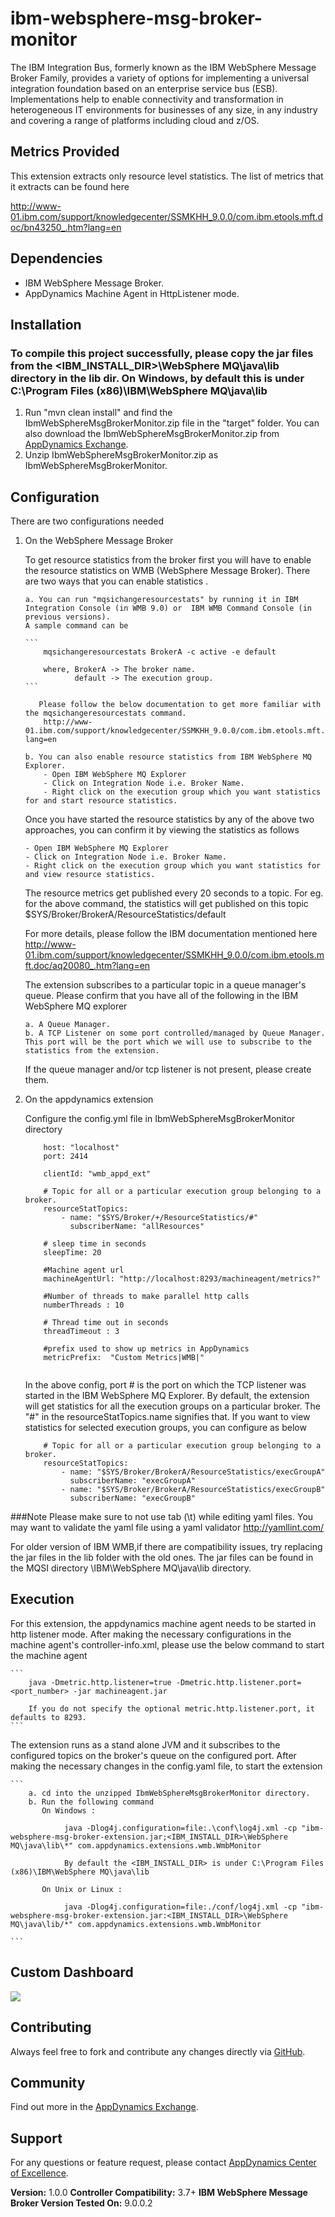 ibm-websphere-msg-broker-monitor
================================
The IBM Integration Bus, formerly known as the IBM WebSphere Message Broker Family, provides a variety of options for implementing a 
universal integration foundation based on an enterprise service bus (ESB). Implementations help to enable connectivity and transformation 
in heterogeneous IT environments for businesses of any size, in any industry and covering a range of platforms including cloud and z/OS.


## Metrics Provided ##

This extension extracts only resource level statistics. The list of metrics that it extracts can be found here

http://www-01.ibm.com/support/knowledgecenter/SSMKHH_9.0.0/com.ibm.etools.mft.doc/bn43250_.htm?lang=en

## Dependencies ##

- IBM WebSphere Message Broker.
- AppDynamics Machine Agent in HttpListener mode.  


## Installation ##

   ### To compile this project successfully, please copy the jar files from the <IBM_INSTALL_DIR>\WebSphere MQ\java\lib directory in the lib dir. On Windows, by default this is under ﻿C:\Program Files (x86)\IBM\WebSphere MQ\java\lib ###

1. Run "mvn clean install" and find the IbmWebSphereMsgBrokerMonitor.zip file in the "target" folder. You can also download the IbmWebSphereMsgBrokerMonitor.zip from [AppDynamics Exchange][].
2. Unzip IbmWebSphereMsgBrokerMonitor.zip as IbmWebSphereMsgBrokerMonitor.

## Configuration ##

There are two configurations needed 

 1. On the WebSphere Message Broker
     
    To get resource statistics from the broker first you will have to enable the resource statistics on WMB (WebSphere Message Broker). There are two ways that you can enable statistics . 

        a. You can run "mqsichangeresourcestats" by running it in IBM Integration Console (in WMB 9.0) or  IBM WMB Command Console (in previous versions). 
        A sample command can be 
        
        ```      
            mqsichangeresourcestats BrokerA -c active -e default 
                
            where, BrokerA -> The broker name.
                   default -> The execution group.
        ```
                       
           Please follow the below documentation to get more familiar with the mqsichangeresourcestats command. 
            http://www-01.ibm.com/support/knowledgecenter/SSMKHH_9.0.0/com.ibm.etools.mft.doc/bj43320_.htm?lang=en
    
        b. You can also enable resource statistics from IBM WebSphere MQ Explorer. 
            - Open IBM WebSphere MQ Explorer
            - Click on Integration Node i.e. Broker Name.
            - Right click on the execution group which you want statistics for and start resource statistics. 
      
    Once you have started the resource statistics by any of the above two approaches, you can confirm it by viewing the statistics as follows 
     
        - Open IBM WebSphere MQ Explorer
        - Click on Integration Node i.e. Broker Name.
        - Right click on the execution group which you want statistics for and view resource statistics.   
      
    The resource metrics get published every 20 seconds to a topic. For eg. for the above command, the statistics will get published on this topic $SYS/Broker/BrokerA/ResourceStatistics/default
          
    For more details, please follow the IBM documentation mentioned here  http://www-01.ibm.com/support/knowledgecenter/SSMKHH_9.0.0/com.ibm.etools.mft.doc/aq20080_.htm?lang=en
    
    The extension subscribes to a particular topic in a queue manager's queue. Please confirm that you have all of the following in the IBM WebSphere MQ explorer
        
        a. A Queue Manager. 
        b. A TCP Listener on some port controlled/managed by Queue Manager. This port will be the port which we will use to subscribe to the statistics from the extension.
    
    If the queue manager and/or tcp listener is not present, please create them.
      
 2. On the appdynamics extension
 
    Configure the config.yml file in IbmWebSphereMsgBrokerMonitor directory
 
    ```
        ﻿host: "localhost"
        port: 2414
        
        clientId: "wmb_appd_ext"
        
        # Topic for all or a particular execution group belonging to a broker.
        resourceStatTopics:
            - name: "$SYS/Broker/+/ResourceStatistics/#"
              subscriberName: "allResources"
        
        # sleep time in seconds
        sleepTime: 20
        
        #Machine agent url
        machineAgentUrl: "http://localhost:8293/machineagent/metrics?"
        
        #Number of threads to make parallel http calls
        numberThreads : 10
        
        # Thread time out in seconds
        threadTimeout : 3
        
        #prefix used to show up metrics in AppDynamics
        metricPrefix:  "Custom Metrics|WMB|"
        
    ```
    
    In the above config, port # is the port on which the TCP listener was started in the IBM WebSphere MQ Explorer. 
    By default, the extension will get statistics for all the execution groups on a particular broker. The "#" in the resourceStatTopics.name
    signifies that. If you want to view statistics for selected execution groups, you can configure as below
     
    ```
        # Topic for all or a particular execution group belonging to a broker.
        resourceStatTopics:
            - name: "$SYS/Broker/BrokerA/ResourceStatistics/execGroupA"
              subscriberName: "execGroupA"
            - name: "$SYS/Broker/BrokerA/ResourceStatistics/execGroupB"
              subscriberName: "execGroupB"
    ```
       
###Note
Please make sure to not use tab (\t) while editing yaml files. You may want to validate the yaml file using a yaml validator http://yamllint.com/

For older version of IBM WMB,if there are compatibility issues, try replacing the jar files in the lib folder with the old ones. The jar files can be found in the MQSI directory
\IBM\WebSphere MQ\java\lib directory.

## Execution ##

For this extension, the appdynamics machine agent needs to be started in http listener mode. After making the necessary configurations in the machine 
agent's controller-info.xml, please use the below command to start the machine agent
    
    ```
        java -Dmetric.http.listener=true -Dmetric.http.listener.port=<port_number> -jar machineagent.jar
        
        If you do not specify the optional metric.http.listener.port, it defaults to 8293.
    ```

The extension runs as a stand alone JVM and it subscribes to the configured topics on the broker's queue on the configured port. 
After making the necessary changes in the config.yaml file, to start the extension 
    
    ```
        a. cd into the unzipped IbmWebSphereMsgBrokerMonitor directory. 
        b. Run the following command 
           On Windows : 
                
                java -Dlog4j.configuration=file:.\conf\log4j.xml -cp "ibm-websphere-msg-broker-extension.jar;<IBM_INSTALL_DIR>\WebSphere MQ\java\lib\*" com.appdynamics.extensions.wmb.WmbMonitor
                
                By default the <IBM_INSTALL_DIR> is under ﻿C:\Program Files (x86)\IBM\WebSphere MQ\java\lib
    
           On Unix or Linux : 
           
                java -Dlog4j.configuration=file:./conf/log4j.xml -cp "ibm-websphere-msg-broker-extension.jar:<IBM_INSTALL_DIR>\WebSphere MQ\java\lib/*" com.appdynamics.extensions.wmb.WmbMonitor
    
    ```
 

## Custom Dashboard ##
![](https://raw.githubusercontent.com/Appdynamics/ibm-websphere-msg-broker-monitor/master/ibm-wmb.png)

## Contributing ##

Always feel free to fork and contribute any changes directly via [GitHub][].

## Community ##

Find out more in the [AppDynamics Exchange][].

## Support ##

For any questions or feature request, please contact [AppDynamics Center of Excellence][].

**Version:** 1.0.0
**Controller Compatibility:** 3.7+
**IBM WebSphere Message Broker Version Tested On:** 9.0.0.2


[Github]: https://github.com/Appdynamics/ibm-websphere-msg-broker-monitor
[AppDynamics Exchange]: http://community.appdynamics.com/t5/AppDynamics-eXchange/idb-p/extensions
[AppDynamics Center of Excellence]: mailto:ace-request@appdynamics.com
